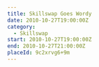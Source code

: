 ```yaml
---
title: Skillswap Goes Wordy
date: 2010-10-27T19:00:00Z
category:
  - Skillswap
start: 2010-10-27T19:00:00Z
end: 2010-10-27T21:00:00Z
placeId: 9c2xrvg6+9m
---
```

